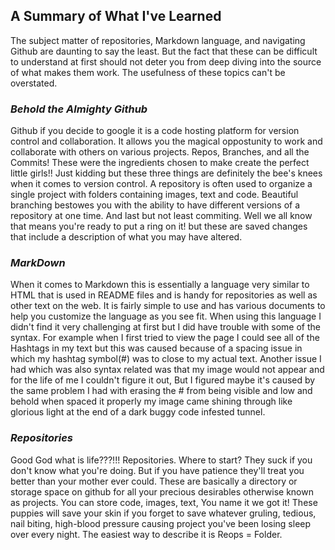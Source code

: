 ## A Summary of What I've Learned

The subject matter of repositories, Markdown language, and navigating Github are daunting to say the least. But the fact that these can be difficult to understand at first should not deter you from deep diving into the source of what makes them work. The usefulness of these topics can't be overstated.


### _Behold the Almighty Github_ ###

Github if you decide to google it is a code hosting platform for version control and collaboration. It allows you the magical oppostunity to work and collaborate with others on various projects. Repos, Branches, and all the Commits! These were the ingredients chosen to make create the perfect little girls!! Just kidding but these three things are definitely the bee's knees when it comes to version control. A repository is often used to organize a single project with folders containing images, text and code. Beautiful branching bestowes you with the ability to have different versions of a repository at one time. And last but not least commiting. Well we all know that means you're ready to put a ring on it! but these are saved changes that include a description of what you may have altered.

### _MarkDown_ ###

When it comes to Markdown this is essentially a language very similar to HTML that is used in README files and is handy for repositories as well as other text on the web. It is fairly simple to use and has various documents to help you customize the language as you see fit. When using this language I didn't find it very challenging at first but I did have trouble with some of the syntax. For example when I first tried to view the page I could see all of the Hashtags in my text but this was caused because of a spacing issue in which my hashtag symbol(#) was to close to my actual text. Another issue I had which was also syntax related was that my image would not appear and for the life of me I couldn't figure it out, But I figured maybe it's caused by the same problem I had with erasing the # from being visible and low and behold when spaced it properly my image came shining through like glorious light at the end of a dark buggy code infested tunnel.

### _Repositories_ ###

Good God what is life???!!! Repositories. Where to start? They suck if you don't know what you're doing. But if you have patience they'll treat you better than your mother ever could. These are basically a directory or storage space on github for all your precious desirables otherwise known as projects. You can store code, images, text, You name it we got it! These puppies will save your skin if you forget to save whatever gruling, tedious, nail biting, high-blood pressure causing project you've been losing sleep over every night. The easiest way to describe it is Reops = Folder.
